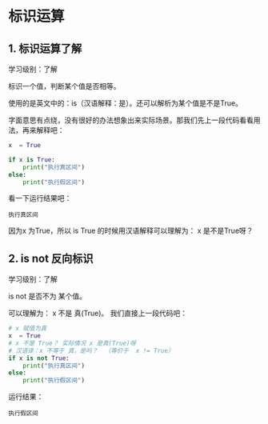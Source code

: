 # 标识运算



## 1. 标识运算了解

学习级别：了解

标识一个值，判断某个值是否相等。  

使用的是英文中的：is（汉语解释：是）。还可以解析为某个值是不是True。

字面意思有点绕，没有很好的办法想象出来实际场景。那我们先上一段代码看看用法，再来解释吧：



~~~python
x  = True

if x is True:
    print("执行真区间")
else:
    print("执行假区间")
~~~



看一下运行结果吧：

~~~
执行真区间
~~~



因为x 为True，所以 is True 的时候用汉语解释可以理解为：  x 是不是True呀？



## 2. is not 反向标识

学习级别：了解

is not  是否不为 某个值。

可以理解为：  x 不是 真(True)。   我们直接上一段代码吧：

~~~python
# x 赋值为真
x  = True
# x 不是 True？ 实际情况 x 是真(True)呀
# 汉语译：x 不等于 真，是吗？  （等价于  x != True）
if x is not True:
    print("执行真区间")
else:
    print("执行假区间")
~~~

运行结果：

~~~
执行假区间
~~~



